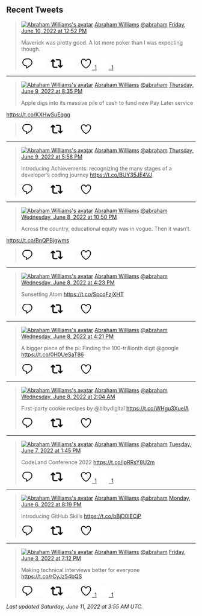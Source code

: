 ## Recent Tweets

> [![Abraham Williams's avatar](https://pbs.twimg.com/profile_images/897079141719195648/_mvh-QJH_mini.jpg)](https://twitter.com/abraham) [Abraham Williams](https://twitter.com/abraham) [@abraham](https://twitter.com/abraham) [Friday, June 10, 2022 at 12:52 PM](https://twitter.com/abraham/status/1535243612782567424)
>
> Maverick was pretty good. A lot more poker than I was expecting though.
>
> [![Reply](./images/reply_light.svg#gh-light-mode-only "Reply")](https://twitter.com/intent/tweet?in_reply_to=1535243612782567424#gh-light-mode-only)[![Reply](./images/reply.svg#gh-dark-mode-only "Reply")](https://twitter.com/intent/tweet?in_reply_to=1535243612782567424#gh-dark-mode-only)&emsp;[![Retweet](./images/retweet_light.svg#gh-light-mode-only "Retweet")](https://twitter.com/intent/retweet?tweet_id=1535243612782567424#gh-light-mode-only)[![Retweet](./images/retweet.svg#gh-dark-mode-only "Retweet")](https://twitter.com/intent/retweet?tweet_id=1535243612782567424#gh-dark-mode-only)&emsp;[![Like](./images/like_light.svg#gh-light-mode-only "Like")&ensp;1](https://twitter.com/intent/favorite?tweet_id=1535243612782567424#gh-light-mode-only)[![Like](./images/like.svg#gh-dark-mode-only "Like")&ensp;1](https://twitter.com/intent/favorite?tweet_id=1535243612782567424#gh-dark-mode-only)


---

> [![Abraham Williams's avatar](https://pbs.twimg.com/profile_images/897079141719195648/_mvh-QJH_mini.jpg)](https://twitter.com/abraham) [Abraham Williams](https://twitter.com/abraham) [@abraham](https://twitter.com/abraham) [Thursday, June 9, 2022 at 8:35 PM](https://twitter.com/abraham/status/1534997674939883520)
>
> Apple digs into its massive pile of cash to fund new Pay Later service

https://t.co/KXHwSuEqgg
>
> [![Reply](./images/reply_light.svg#gh-light-mode-only "Reply")](https://twitter.com/intent/tweet?in_reply_to=1534997674939883520#gh-light-mode-only)[![Reply](./images/reply.svg#gh-dark-mode-only "Reply")](https://twitter.com/intent/tweet?in_reply_to=1534997674939883520#gh-dark-mode-only)&emsp;[![Retweet](./images/retweet_light.svg#gh-light-mode-only "Retweet")](https://twitter.com/intent/retweet?tweet_id=1534997674939883520#gh-light-mode-only)[![Retweet](./images/retweet.svg#gh-dark-mode-only "Retweet")](https://twitter.com/intent/retweet?tweet_id=1534997674939883520#gh-dark-mode-only)&emsp;[![Like](./images/like_light.svg#gh-light-mode-only "Like")](https://twitter.com/intent/favorite?tweet_id=1534997674939883520#gh-light-mode-only)[![Like](./images/like.svg#gh-dark-mode-only "Like")](https://twitter.com/intent/favorite?tweet_id=1534997674939883520#gh-dark-mode-only)


---

> [![Abraham Williams's avatar](https://pbs.twimg.com/profile_images/897079141719195648/_mvh-QJH_mini.jpg)](https://twitter.com/abraham) [Abraham Williams](https://twitter.com/abraham) [@abraham](https://twitter.com/abraham) [Thursday, June 9, 2022 at 5:58 PM](https://twitter.com/abraham/status/1534958078831087616)
>
> Introducing Achievements: recognizing the many stages of a developer’s coding journey https://t.co/BUY35JE4VJ
>
> [![Reply](./images/reply_light.svg#gh-light-mode-only "Reply")](https://twitter.com/intent/tweet?in_reply_to=1534958078831087616#gh-light-mode-only)[![Reply](./images/reply.svg#gh-dark-mode-only "Reply")](https://twitter.com/intent/tweet?in_reply_to=1534958078831087616#gh-dark-mode-only)&emsp;[![Retweet](./images/retweet_light.svg#gh-light-mode-only "Retweet")](https://twitter.com/intent/retweet?tweet_id=1534958078831087616#gh-light-mode-only)[![Retweet](./images/retweet.svg#gh-dark-mode-only "Retweet")](https://twitter.com/intent/retweet?tweet_id=1534958078831087616#gh-dark-mode-only)&emsp;[![Like](./images/like_light.svg#gh-light-mode-only "Like")](https://twitter.com/intent/favorite?tweet_id=1534958078831087616#gh-light-mode-only)[![Like](./images/like.svg#gh-dark-mode-only "Like")](https://twitter.com/intent/favorite?tweet_id=1534958078831087616#gh-dark-mode-only)


---

> [![Abraham Williams's avatar](https://pbs.twimg.com/profile_images/897079141719195648/_mvh-QJH_mini.jpg)](https://twitter.com/abraham) [Abraham Williams](https://twitter.com/abraham) [@abraham](https://twitter.com/abraham) [Wednesday, June 8, 2022 at 10:50 PM](https://twitter.com/abraham/status/1534669098914914306)
>
> Across the country, educational equity was in vogue. Then it wasn’t. 

https://t.co/BnQPBjgwms
>
> [![Reply](./images/reply_light.svg#gh-light-mode-only "Reply")](https://twitter.com/intent/tweet?in_reply_to=1534669098914914306#gh-light-mode-only)[![Reply](./images/reply.svg#gh-dark-mode-only "Reply")](https://twitter.com/intent/tweet?in_reply_to=1534669098914914306#gh-dark-mode-only)&emsp;[![Retweet](./images/retweet_light.svg#gh-light-mode-only "Retweet")](https://twitter.com/intent/retweet?tweet_id=1534669098914914306#gh-light-mode-only)[![Retweet](./images/retweet.svg#gh-dark-mode-only "Retweet")](https://twitter.com/intent/retweet?tweet_id=1534669098914914306#gh-dark-mode-only)&emsp;[![Like](./images/like_light.svg#gh-light-mode-only "Like")](https://twitter.com/intent/favorite?tweet_id=1534669098914914306#gh-light-mode-only)[![Like](./images/like.svg#gh-dark-mode-only "Like")](https://twitter.com/intent/favorite?tweet_id=1534669098914914306#gh-dark-mode-only)


---

> [![Abraham Williams's avatar](https://pbs.twimg.com/profile_images/897079141719195648/_mvh-QJH_mini.jpg)](https://twitter.com/abraham) [Abraham Williams](https://twitter.com/abraham) [@abraham](https://twitter.com/abraham) [Wednesday, June 8, 2022 at 4:23 PM](https://twitter.com/abraham/status/1534571882158166017)
>
> Sunsetting Atom https://t.co/SpcqFzjXHT
>
> [![Reply](./images/reply_light.svg#gh-light-mode-only "Reply")](https://twitter.com/intent/tweet?in_reply_to=1534571882158166017#gh-light-mode-only)[![Reply](./images/reply.svg#gh-dark-mode-only "Reply")](https://twitter.com/intent/tweet?in_reply_to=1534571882158166017#gh-dark-mode-only)&emsp;[![Retweet](./images/retweet_light.svg#gh-light-mode-only "Retweet")](https://twitter.com/intent/retweet?tweet_id=1534571882158166017#gh-light-mode-only)[![Retweet](./images/retweet.svg#gh-dark-mode-only "Retweet")](https://twitter.com/intent/retweet?tweet_id=1534571882158166017#gh-dark-mode-only)&emsp;[![Like](./images/like_light.svg#gh-light-mode-only "Like")](https://twitter.com/intent/favorite?tweet_id=1534571882158166017#gh-light-mode-only)[![Like](./images/like.svg#gh-dark-mode-only "Like")](https://twitter.com/intent/favorite?tweet_id=1534571882158166017#gh-dark-mode-only)


---

> [![Abraham Williams's avatar](https://pbs.twimg.com/profile_images/897079141719195648/_mvh-QJH_mini.jpg)](https://twitter.com/abraham) [Abraham Williams](https://twitter.com/abraham) [@abraham](https://twitter.com/abraham) [Wednesday, June 8, 2022 at 4:21 PM](https://twitter.com/abraham/status/1534571377298112512)
>
> A bigger piece of the pi: Finding the 100-trillionth digit @google https://t.co/0H0UeSaT86
>
> [![Reply](./images/reply_light.svg#gh-light-mode-only "Reply")](https://twitter.com/intent/tweet?in_reply_to=1534571377298112512#gh-light-mode-only)[![Reply](./images/reply.svg#gh-dark-mode-only "Reply")](https://twitter.com/intent/tweet?in_reply_to=1534571377298112512#gh-dark-mode-only)&emsp;[![Retweet](./images/retweet_light.svg#gh-light-mode-only "Retweet")](https://twitter.com/intent/retweet?tweet_id=1534571377298112512#gh-light-mode-only)[![Retweet](./images/retweet.svg#gh-dark-mode-only "Retweet")](https://twitter.com/intent/retweet?tweet_id=1534571377298112512#gh-dark-mode-only)&emsp;[![Like](./images/like_light.svg#gh-light-mode-only "Like")](https://twitter.com/intent/favorite?tweet_id=1534571377298112512#gh-light-mode-only)[![Like](./images/like.svg#gh-dark-mode-only "Like")](https://twitter.com/intent/favorite?tweet_id=1534571377298112512#gh-dark-mode-only)


---

> [![Abraham Williams's avatar](https://pbs.twimg.com/profile_images/897079141719195648/_mvh-QJH_mini.jpg)](https://twitter.com/abraham) [Abraham Williams](https://twitter.com/abraham) [@abraham](https://twitter.com/abraham) [Wednesday, June 8, 2022 at 2:04 AM](https://twitter.com/abraham/status/1534355621276962816)
>
> First-party cookie recipes by @bibydigital https://t.co/WHgu3XuelA
>
> [![Reply](./images/reply_light.svg#gh-light-mode-only "Reply")](https://twitter.com/intent/tweet?in_reply_to=1534355621276962816#gh-light-mode-only)[![Reply](./images/reply.svg#gh-dark-mode-only "Reply")](https://twitter.com/intent/tweet?in_reply_to=1534355621276962816#gh-dark-mode-only)&emsp;[![Retweet](./images/retweet_light.svg#gh-light-mode-only "Retweet")](https://twitter.com/intent/retweet?tweet_id=1534355621276962816#gh-light-mode-only)[![Retweet](./images/retweet.svg#gh-dark-mode-only "Retweet")](https://twitter.com/intent/retweet?tweet_id=1534355621276962816#gh-dark-mode-only)&emsp;[![Like](./images/like_light.svg#gh-light-mode-only "Like")](https://twitter.com/intent/favorite?tweet_id=1534355621276962816#gh-light-mode-only)[![Like](./images/like.svg#gh-dark-mode-only "Like")](https://twitter.com/intent/favorite?tweet_id=1534355621276962816#gh-dark-mode-only)


---

> [![Abraham Williams's avatar](https://pbs.twimg.com/profile_images/897079141719195648/_mvh-QJH_mini.jpg)](https://twitter.com/abraham) [Abraham Williams](https://twitter.com/abraham) [@abraham](https://twitter.com/abraham) [Tuesday, June 7, 2022 at 1:45 PM](https://twitter.com/abraham/status/1534169783209381889)
>
> CodeLand Conference 2022 https://t.co/ipRRsY8U2m
>
> [![Reply](./images/reply_light.svg#gh-light-mode-only "Reply")](https://twitter.com/intent/tweet?in_reply_to=1534169783209381889#gh-light-mode-only)[![Reply](./images/reply.svg#gh-dark-mode-only "Reply")](https://twitter.com/intent/tweet?in_reply_to=1534169783209381889#gh-dark-mode-only)&emsp;[![Retweet](./images/retweet_light.svg#gh-light-mode-only "Retweet")](https://twitter.com/intent/retweet?tweet_id=1534169783209381889#gh-light-mode-only)[![Retweet](./images/retweet.svg#gh-dark-mode-only "Retweet")](https://twitter.com/intent/retweet?tweet_id=1534169783209381889#gh-dark-mode-only)&emsp;[![Like](./images/like_light.svg#gh-light-mode-only "Like")&ensp;1](https://twitter.com/intent/favorite?tweet_id=1534169783209381889#gh-light-mode-only)[![Like](./images/like.svg#gh-dark-mode-only "Like")&ensp;1](https://twitter.com/intent/favorite?tweet_id=1534169783209381889#gh-dark-mode-only)


---

> [![Abraham Williams's avatar](https://pbs.twimg.com/profile_images/897079141719195648/_mvh-QJH_mini.jpg)](https://twitter.com/abraham) [Abraham Williams](https://twitter.com/abraham) [@abraham](https://twitter.com/abraham) [Monday, June 6, 2022 at 8:19 PM](https://twitter.com/abraham/status/1533906336630640644)
>
> Introducing GitHub Skills https://t.co/bBjD0IECiP
>
> [![Reply](./images/reply_light.svg#gh-light-mode-only "Reply")](https://twitter.com/intent/tweet?in_reply_to=1533906336630640644#gh-light-mode-only)[![Reply](./images/reply.svg#gh-dark-mode-only "Reply")](https://twitter.com/intent/tweet?in_reply_to=1533906336630640644#gh-dark-mode-only)&emsp;[![Retweet](./images/retweet_light.svg#gh-light-mode-only "Retweet")](https://twitter.com/intent/retweet?tweet_id=1533906336630640644#gh-light-mode-only)[![Retweet](./images/retweet.svg#gh-dark-mode-only "Retweet")](https://twitter.com/intent/retweet?tweet_id=1533906336630640644#gh-dark-mode-only)&emsp;[![Like](./images/like_light.svg#gh-light-mode-only "Like")](https://twitter.com/intent/favorite?tweet_id=1533906336630640644#gh-light-mode-only)[![Like](./images/like.svg#gh-dark-mode-only "Like")](https://twitter.com/intent/favorite?tweet_id=1533906336630640644#gh-dark-mode-only)


---

> [![Abraham Williams's avatar](https://pbs.twimg.com/profile_images/897079141719195648/_mvh-QJH_mini.jpg)](https://twitter.com/abraham) [Abraham Williams](https://twitter.com/abraham) [@abraham](https://twitter.com/abraham) [Friday, June 3, 2022 at 7:12 PM](https://twitter.com/abraham/status/1532802329334128640)
>
> Making technical interviews better for everyone https://t.co/rCyJz54bQS
>
> [![Reply](./images/reply_light.svg#gh-light-mode-only "Reply")](https://twitter.com/intent/tweet?in_reply_to=1532802329334128640#gh-light-mode-only)[![Reply](./images/reply.svg#gh-dark-mode-only "Reply")](https://twitter.com/intent/tweet?in_reply_to=1532802329334128640#gh-dark-mode-only)&emsp;[![Retweet](./images/retweet_light.svg#gh-light-mode-only "Retweet")](https://twitter.com/intent/retweet?tweet_id=1532802329334128640#gh-light-mode-only)[![Retweet](./images/retweet.svg#gh-dark-mode-only "Retweet")](https://twitter.com/intent/retweet?tweet_id=1532802329334128640#gh-dark-mode-only)&emsp;[![Like](./images/like_light.svg#gh-light-mode-only "Like")&ensp;1](https://twitter.com/intent/favorite?tweet_id=1532802329334128640#gh-light-mode-only)[![Like](./images/like.svg#gh-dark-mode-only "Like")&ensp;1](https://twitter.com/intent/favorite?tweet_id=1532802329334128640#gh-dark-mode-only)


_Last updated Saturday, June 11, 2022 at 3:55 AM UTC._
